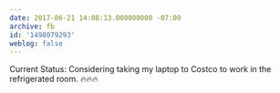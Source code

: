 ```yaml
---
date: 2017-06-21 14:08:13.000000000 -07:00
archive: fb
id: '1498079293'
weblog: false
---
```


Current Status: Considering taking my laptop to Costco to work in the refrigerated room.
🔥🔥🔥
